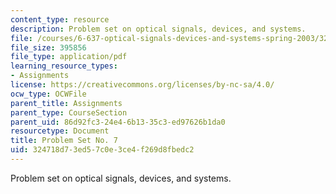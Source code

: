 ```yaml
---
content_type: resource
description: Problem set on optical signals, devices, and systems.
file: /courses/6-637-optical-signals-devices-and-systems-spring-2003/324718d73ed57c0e3ce4f269d8fbedc2_6637pset7.pdf
file_size: 395856
file_type: application/pdf
learning_resource_types:
- Assignments
license: https://creativecommons.org/licenses/by-nc-sa/4.0/
ocw_type: OCWFile
parent_title: Assignments
parent_type: CourseSection
parent_uid: 86d92fc3-24e4-6b13-35c3-ed97626b1da0
resourcetype: Document
title: Problem Set No. 7
uid: 324718d7-3ed5-7c0e-3ce4-f269d8fbedc2
---
```

Problem set on optical signals, devices, and systems.